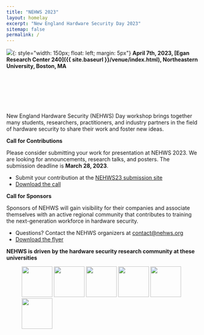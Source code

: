 ```yaml
---
title: "NEHWS 2023"
layout: homelay
excerpt: "New England Hardware Security Day 2023"
sitemap: false
permalink: /
---
```


![](images/nehwslogo.png){: style="width: 150px; float: left; margin: 5px"}
**April 7th, 2023, [Egan Research Center 240]({{ site.baseurl }}/venue/index.html), Northeastern University, Boston, MA**

<BR>
<BR>
<BR>
<BR>
<BR>

New England Hardware Security (NEHWS) Day workshop brings together
many students, researchers, practitioners, and industry partners in the
field of hardware security to share their work and foster new ideas.

**Call for Contributions**

Please consider submitting your work for presentation at NEHWS 2023.
We are looking for announcements, research talks, and posters.
The submission deadline is **March 28, 2023**.

* Submit your contribution at the [NEHWS23 submission site](https://easychair.org/conferences/?conf=nehws23)
* [Download the call](images/nehws23-call-for-contributions.pdf)

**Call for Sponsors**

Sponsors of NEHWS will gain visibility for their companies and
associate themselves with an active regional community that
contributes to training the next-generation workforce in hardware
security.

* Questions? Contact the NEHWS organizers at [contact@nehws.org](mailto:contact@nehws.org)
* [Download the flyer](images/nehws23-call-for-sponsors.pdf)

**NEHWS is driven by the hardware security research community at these universities**

<figure class="fourth">
  <img src="images/organizer_logo_mit.png" style="width: 80px">
  <img src="images/organizer_logo_northeastern.png" style="width: 80px">
  <img src="images/organizer_logo_umass.png" style="width: 80px">
  <img src="images/organizer_logo_unh.png" style="width: 80px">
  <img src="images/organizer_logo_wpi.png" style="width: 80px">
  <img src="images/organizer_logo_yale.png" style="width: 80px">
</figure>

<BR>

